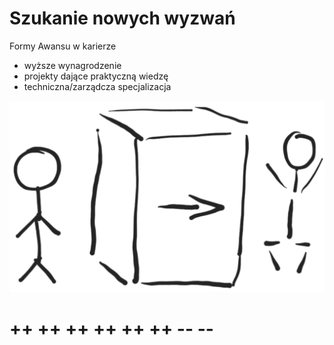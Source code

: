 #
# Szukanie nowych wyzwań

Formy Awansu w karierze

+ wyższe wynagrodzenie
+ projekty dające praktyczną wiedzę
+ techniczna/zarządcza specjalizacja


![wejście-wyjście](../img/we-wy.png)





# ++ ++ ++ ++ ++ ++ -- --
